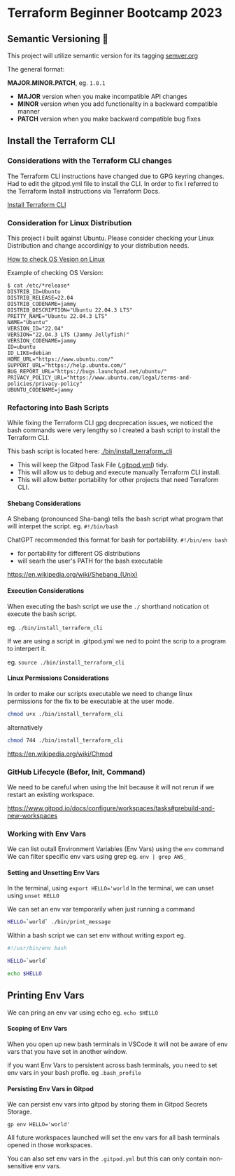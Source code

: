 # Terraform Beginner Bootcamp 2023  

## Semantic Versioning :mage:

This project will utilize semantic version for its tagging
[semver.org](https://semver.org)

The general format:

**MAJOR.MINOR.PATCH**, eg. `1.0.1`

- **MAJOR** version when you make incompatible API changes
- **MINOR** version when you add functionality in a backward compatible manner
- **PATCH** version when you make backward compatible bug fixes

## Install the Terraform CLI

### Considerations with the Terraform CLI changes

The Terraform CLI instructions have changed due to GPG keyring changes. Had to edit the gitpod.yml file to install the CLI. In order to fix I referred to the Terraform Install instructions via Terraform Docs.

[Install Terraform CLI](https://developer.hashicorp.com/terraform/tutorials/aws-get-started/install-cli#install-terraform)

### Consideration for Linux Distribution

This project i built against Ubuntu. Please consider checking your Linux Distribution and change accordinlgy to your distribution needs.

[How to check OS Vesion on Linux](https://www.cyberciti.biz/faq/how-to-check-os-version-in-linux-command-line/)

Example of checking OS Version:

```
$ cat /etc/*release*
DISTRIB_ID=Ubuntu
DISTRIB_RELEASE=22.04
DISTRIB_CODENAME=jammy
DISTRIB_DESCRIPTION="Ubuntu 22.04.3 LTS"
PRETTY_NAME="Ubuntu 22.04.3 LTS"
NAME="Ubuntu"
VERSION_ID="22.04"
VERSION="22.04.3 LTS (Jammy Jellyfish)"
VERSION_CODENAME=jammy
ID=ubuntu
ID_LIKE=debian
HOME_URL="https://www.ubuntu.com/"
SUPPORT_URL="https://help.ubuntu.com/"
BUG_REPORT_URL="https://bugs.launchpad.net/ubuntu/"
PRIVACY_POLICY_URL="https://www.ubuntu.com/legal/terms-and-policies/privacy-policy"
UBUNTU_CODENAME=jammy
```

### Refactoring into Bash Scripts

While fixing the Terraform CLI gpg decprecation issues, we noticed the bash commands were very lengthy so I created a bash script to install the Terraform CLI.

This bash script is located here: [./bin/install_terraform_cli](./bin/install_terraform_cli)

- This will keep the Gitpod Task File ([.gitpod.yml](.gitpod.yml)) tidy.
- This will allow us to debug and execute manually Terraform CLI install.
- This will allow better portability for other projects that need Terraform CLI.

#### Shebang Considerations

A Shebang (pronounced Sha-bang) tells the bash script what program that will interpet the script. eg. `#!/bin/bash`

ChatGPT recommended this format for bash for portablility. `#!/bin/env bash`

- for portability for different OS distributions
- will searh the user's PATH for the bash executable

https://en.wikipedia.org/wiki/Shebang_(Unix)

#### Execution Considerations

When executing the bash script we use the `./` shorthand notication ot execute the bash script.

eg. `./bin/install_terraform_cli`

If we are using a script in .gitpod.yml we ned to point the scrip to a program to interpert it.

eg. `source ./bin/install_terraform_cli`

#### Linux Permissions Considerations

In order to make our scripts executable we need to change linux permissions for the fix to be executable at the user mode.

```sh
chmod u+x ./bin/install_terraform_cli
```

alternatively

```sh
chmod 744 ./bin/install_terraform_cli
```
https://en.wikipedia.org/wiki/Chmod

### GitHub Lifecycle (Befor, Init, Command)

We need to be careful when using the Init because it will not rerun if we restart an existing workspace.

https://www.gitpod.io/docs/configure/workspaces/tasks#prebuild-and-new-workspaces

### Working with Env Vars

We can list outall Environment Variables (Env Vars) using the `env` command
We can filter specific env vars using grep eg. `env | grep AWS_`

#### Setting and Unsetting Env Vars

In the terminal, using `export HELLO='world`
In the terminal, we can unset using `unset HELLO`

We can set an env var temporarily when just running a command

```sh
HELLO=`world` ./bin/print_message
```
Within a bash script we can set env without writing export eg.

```sh
#!/usr/bin/env bash

HELLO=`world`

echo $HELLO
```

## Printing Env Vars

We can pring an env var using echo eg. `echo $HELLO`

#### Scoping of Env Vars

When you open up new bash terminals in VSCode it will not be aware of env vars that you have set in another window.

if you want Env Vars to persistent across bash terminals, you need to set env vars in your bash profle. 
eg `.bash_profile`

#### Persisting Env Vars in Gitpod

We can persist env vars into gitpod by storing them in Gitpod Secrets Storage.

```
gp env HELLO='world'
```
All future workspaces launched will set the env vars for all bash terminals opened in those workspaces.

You can also set env vars in the `.gitpod.yml` but this can only contain non-sensitive env vars.